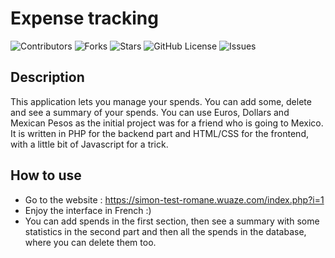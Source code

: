 # Expense tracking

![Contributors](https://img.shields.io/github/contributors/simonperrigault/expense_tracking)
![Forks](https://img.shields.io/github/forks/simonperrigault/expense_tracking)
![Stars](https://img.shields.io/github/stars/simonperrigault/expense_tracking)
![GitHub License](https://img.shields.io/github/license/simonperrigault/expense_tracking)
![Issues](https://img.shields.io/github/issues/simonperrigault/expense_tracking)

## Description

This application lets you manage your spends. You can add some, delete and see a summary of your spends. You can use Euros, Dollars and Mexican Pesos as the initial project was for a friend who is going to Mexico.  
It is written in PHP for the backend part and HTML/CSS for the frontend, with a little bit of Javascript for a trick.

## How to use

* Go to the website : https://simon-test-romane.wuaze.com/index.php?i=1
* Enjoy the interface in French :)
* You can add spends in the first section, then see a summary with some statistics in the second part and then all the spends in the database, where you can delete them too.
